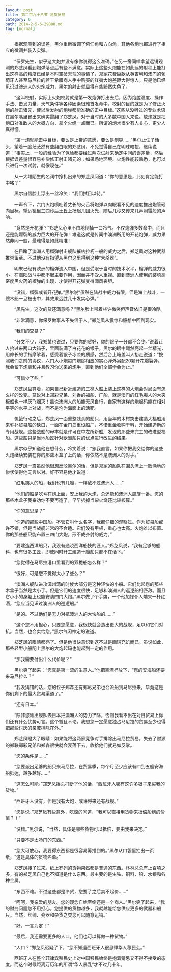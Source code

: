 ```yaml
---
layout: post
title: 第二百九十八节 易货贸易
category: 6
path: 2014-2-5-6-29800.md
tag: [normal]
---
```


　　根据观测到的误差，黑尔重新微调了俯仰角和方向角，其他各炮也都进行了相应的微调并装入实弹。

　　“保罗先生，似乎这大炮并没有像你说得这么准确。”在另一旁同样拿望远镜观测的郑芝凤看到炮弹落点后有些不满意。实际上这些火炮能在如此远的射程上能打出这样高的精度已经是本时空破天荒的事情了，郑家花费巨款从英吉利和澳门的葡萄牙人甚至马尼拉的若干希腊商人手中购买的红夷大炮差距大得惊人。只是他已经见识过澳洲人的火炮威力，黑尔的射击就显得有些黯然失色了。

　　“这叫校射，实际上火炮校射就是第一发炮弹打出去后，因为炮膛温度、操作手法、击发力量、天气条件等各种因素很难首发命中，校射的目的就是为了修正火炮的射击诸元，使以后发射的炮弹都能准确的击中目标。”这些从没听过的专业术语在黑尔嘴里冒出来确实雷翻了郑芝凤。对于当时的大多数中国人来说。放炮就是把炮口对准敌人的大概方向，拿个火绳一点而已。所谓的炮术很少有人关心，更少人真得懂。

　　“第一炮就能击中目标，要么是上帝的意愿，要么是制导……”黑尔止住了话头，望着一脸茫茫然有些翻白眼的郑芝凤，不免觉得自己在明珠暗投，继续说道：“事实上，一般的经验为了保险都要经过两次试射来确定中间的误差量，然后根据误差量很容易补偿修正射击诸元的；如果场地环境、火炮性能较熟悉，也可以只进行一次试射，就像现在。”

　　从一大堆陌生的名词中挣扎出来的郑芝凤问道：“你的意思是，此刻肯定能打中咯？”

　　黑尔自信脸上浮出一丝冷笑：“我们拭目以待。”

　　一声令下，六门火炮喷吐着丈长的火舌将炮弹以肉眼看不见的速度推出炮管砸向目标。望远镜里三四秒后土丘上扬起几团火光，随后几秒又传来几声闷雷般的声响。

　　“竟然是开花弹？”郑芝凤心里不由地倒抽一口冷气。不仅炮弹多数命中，而且还是能爆裂的威力巨大的开花弹！难道这就是传闻中澳洲所用的开花炮弹，威力果然非同一般，最难得是如此精准！

　　在目睹了澳洲人用榴弹射击舰队摧枯拉朽一般的威力之后，郑芝凤对这种武器推崇备至。不过他没有指望从黑尔这里得到这种“大杀器”。

　　明末已经有欧洲的榴弹流入中国，但是受限于当时的技术水平，榴弹的威力很小，在海陆战斗中都不起主要作用，因而并不受人重视。直到澳洲人使用的装填高密度黑火药的榴弹的出现，才使得开花弹变得闻风丧胆。

　　“没错，榴弹或者开花弹。”黑尔说“虽然在陆战中威力有限，但是海上战斗，一艘木船一旦被击中，其效果远胜几十发实心弹。”

　　“凤先生，这次的货还满意吗？”黑尔脸上带着些许微笑但声音依旧是很冷酷。

　　“非常满意，你保罗做事从不失信于人。”郑芝凤从震惊和臆想中回到现实。

　　“我们的交易？”

　　“分文不少，我郑某也说过，只要你的货好，你的银子一分都不会少。”说着让人抬过来两口大箱子，里面装满了白花花的银子，黑尔的眼中飕然亮起一丝精光，用修长的手指摩挲着，感受着银子冰凉的质感，然后合上箱盖叫人抬走说道：“按照我们之前的协议，六门大小炮每门炮除相应的实心弹外另配20颗开花爆裂弹。我会留下炮表和并且教习你送来的炮手，直到他们全部学会为止。”

　　“可惜少了些。”

　　郑芝凤盘算着，如果自己新近建造的三桅大船上装上这样的大炮会对局面有怎么样的改变。莫说对上郑彩兄弟、刘香的福船、广船，就是澳门的红毛夷人的大夹板船也一样灰飞烟灭！虽说澳洲人的船能无风自行，自家有这样的炮起码能在相对平等的水平上对战，而不是沦为海面上的活靶。

　　饥饿行动之后，郑芝凤一面重整残余的船只，用当年的木材突击建造大福船用来弥补贸易船的缺口，一面在金门岛重设船厂，不惜重金收购干料，开始建造新的专用战舰。这些战船的母本就是许可在中左所新船厂发现的那些未完工的改进型福船。这些船只是当地船匠针对欧洲船只的优点进行改进的结果。

　　黑尔似乎知道他在想什么，冷笑着说：“恕我直言。如果你把我交给你的这些火炮继续安装在你的那些木盒子上的话，你依然不是澳洲人的对手。”

　　郑芝凤一震虽然他很想反驳黑尔的话，但是郑家的船队在围头湾上一败涂地的惨状使得他无言以对。好不容易他才说道：

　　“红毛夷人的船，我们也有几艘，一样敌不过澳洲人......”

　　“他们的船是吃亏在炮上面，安上我的大炮，总还能和澳洲人周旋一番。您的那些木盒子我奉劝你不要再造了，早早拆掉当柴火烧还比较核算。”

　　“你的意思是？”

　　“你造的那些中国船，不管它叫什么名字，我都仔细的观察过。作为贸易船或许不错，但是当战舰非常的不合适。它们没有甲板，重心也太高。火炮难以布置。你的那些船只能布置三四门大炮。形不成齐射的威力。”

　　“要建造西洋船只，我没有通晓西洋船技的匠人。”郑芝凤说，“我有足够的船料，也有很多工匠，即使同时开工建造十艘船只都不在话下。”

　　“您觉得在马尼拉港口里看到的双桅船怎么样？”

　　“很好，可是您不觉得太小了些么？”

　　“澳洲人舰队进攻漳州湾的时候大部分是这种轻快的小船。它们比起您的那些木盒子当然是太小了。但是它们的速度很快，足够和澳洲人的巡逻船相匹敌。而且它小小的身躯上也能安装四门大炮。”黑尔做了个手势，一个他加禄仆人端来一杯红酒，“您应当见识过澳洲人的巡逻船。”

　　“是的。不过他们是无力对抗澳洲人的大快船的……”

　　“这个您不用担心，只要您愿意，我很快就会造出更大的战舰，足以和它们对抗。当然，也会卖给您。”黑尔气闲神定的说道。

　　郑芝凤的眼睛都亮了。但是他很快意识到这不过是画饼充饥而已。虽说如此，那些轻型小船配上黑尔的大炮起码也能起到一定的作用。

　　“那我需要付出什么代价呢？”

　　黑尔笑了起来：“您真是第一流的生意人。”他把空酒杯放下，“您的安海船还要来马尼拉么？”

　　“我没猜错的话，您的侄子郑森还有郑彩兄弟也会派船到马尼拉来，毕竟这是你们剩下的最大贸易渠道了。”

　　“还有日本。”

　　“除非您派出舰队去日本把澳洲人的势力铲除，否则我看不出在对日贸易上你们还有什么优势可言。这个暂且不论。我想您一定愿意独占马尼拉的贸易至少也得把那些讨厌的亲戚排除在外。”

　　郑芝凤瞪大了眼睛：如果能将这两家竞争对手排除出马尼拉贸易，失去了财源的郑联郑彩兄弟和郑森很快就会衰落下去，收拾他们就易如反掌。

　　“您的条件是……”

　　“您要派出足够的船只来马尼拉，在贸易季，每个月至少应该有四到五艘安海船抵达，越多越好……”

　　“这怎么可能。”郑芝凤摇头打断了他的话，“西班牙人哪有这许多银子来买我的货物。”

　　“西班牙人没有，但是我有大炮，或许将来还有战舰。”

　　“您是说，”郑芝凤有些意外，吃惊的问道，“我可以直接用货物来抵偿船炮的价值？！”

　　“没错。”黑尔说，“当然，具体是哪些货物可以抵偿，要由我来决定。”

　　“只要不是太冷门的东西。”

　　“您大可放心，我要得东西都是很容易筹措到的。”黑尔从口袋里抽出一页纸，“这是具体的货物名单。”

　　郑芝凤接了过来。纸上罗列的货物果然都是普通的东西。林林总总有上百项之多，有的郑芝凤自己也不知道是什么东西。最主要的是生铁、铜料、铅、水银和各种金属。

　　“东西不难。不过这些都是冷货，您要了之后卖不起价……”

　　“呵呵，我亲爱的朋友。您的观念自始至终还是一个商人。”黑尔笑了起来，“我的财务问题您不用担心。您提供的货物越多，我就越能给您供应更多的武器和船只。当然，丝绸、瓷器和杂货之类您可以随意运销。”

　　“好，一言为定！”

　　“最后，我还需要更多的人口，他们也可以算做一种货物。”

　　“人口？”郑芝凤迟疑了下，“您不知道西班牙人很忌惮华人移民么。”

　　西班牙人在整个菲律宾殖民史上对中国移民始终是抱着猜忌又不得不接受的态度。而这个时候距离万历年的所谓“华人暴乱”才不过几十年。
